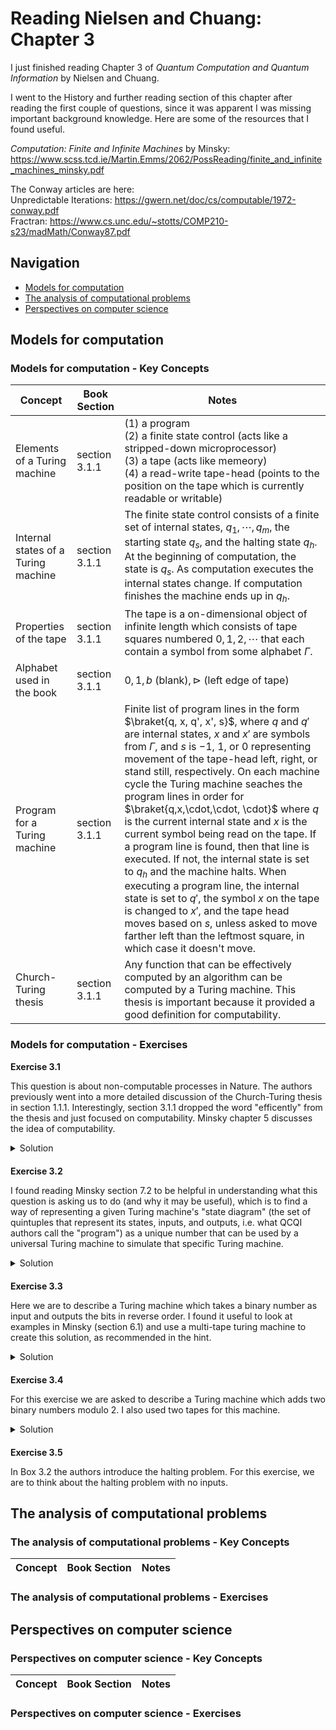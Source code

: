 # Reading Nielsen and Chuang: Chapter 3

I just finished reading Chapter 3 of *Quantum Computation and Quantum Information* by Nielsen and Chuang. 

I went to the History and further reading section of this chapter after reading the first couple of questions, since it was apparent I was missing important background knowledge. Here are some of the resources that I found useful. 

*Computation: Finite and Infinite Machines* by Minsky: https://www.scss.tcd.ie/Martin.Emms/2062/PossReading/finite_and_infinite_machines_minsky.pdf

The Conway articles are here: <br>
Unpredictable Iterations: https://gwern.net/doc/cs/computable/1972-conway.pdf <br>
Fractran: https://www.cs.unc.edu/~stotts/COMP210-s23/madMath/Conway87.pdf


## Navigation

* [Models for computation](#models-for-computation)
* [The analysis of computational problems](#the-analysis-of-computational-problems)
* [Perspectives on computer science](#perspectives-on-computer-science)




## Models for computation

### Models for computation - Key Concepts


| Concept                              | Book Section              | Notes                                                                                                  |
|--------------------------------------|---------------------------|--------------------------------------------------------------------------------------------------------|
| Elements of a Turing machine         | section 3.1.1             | (1) a program <br> (2) a finite state control (acts like a stripped-down microprocessor) <br> (3) a tape (acts like memeory) <br> (4) a read-write tape-head (points to the position on the tape which is currently readable or writable) |
| Internal states of a Turing machine  | section 3.1.1             | The finite state control consists of a finite set of internal states, $q_1, \cdots, q_m$, the starting state $q_s$, and the halting state $q_h$. At the beginning of computation, the state is $q_s$. As computation executes the internal states change. If computation finishes the machine ends up in $q_h$. |
| Properties of the tape               | section 3.1.1             | The tape is a on-dimensional object of infinite length which consists of tape squares numbered $0, 1, 2, \cdots$ that each contain a symbol from some alphabet $\Gamma$. |
| Alphabet used in the book            | section 3.1.1             | $0, 1, b \text{ (blank)}, \triangleright \text{ (left edge of tape)}$       |
| Program for a Turing machine         | section 3.1.1             | Finite list of program lines in the form $\braket{q, x, q', x', s}$, where $q$ and $q'$ are internal states, $x$ and $x'$ are symbols from $\Gamma$, and $s$ is $-1$, $1$, or $0$ representing movement of the tape-head left, right, or stand still, respectively. On each machine cycle the Turing machine seaches the program lines in order for $\braket{q,x,\cdot,\cdot, \cdot}$ where $q$ is the current internal state and $x$ is the current symbol being read on the tape. If a program line is found, then that line is executed. If not, the internal state is set to $q_h$ and the machine halts. When executing a program line, the internal state is set to $q'$, the symbol $x$ on the tape is changed to $x'$, and the tape head moves based on $s$, unless asked to move farther left than the leftmost square, in which case it doesn't move. |
| Church-Turing thesis                 | section 3.1.1             | Any function that can be effectively computed by an algorithm can be computed by a Turing machine. This thesis is important because it provided a good definition for computability. | 


### Models for computation - Exercises
  
**Exercise 3.1** 

This question is about non-computable processes in Nature. The authors previously went into a more detailed discussion of the Church-Turing thesis in section 1.1.1. Interestingly, section 3.1.1 dropped the word "efficently" from the thesis and just focused on computability. Minsky chapter 5 discusses the idea of computability. 

<details style="margin-bottom: 20px;">
<summary>Solution</summary>

To recognize that a process in Nature computes a function not computable by a Turing machine, one would need to demonstrate that no Turing machine can reproduce the same input-output behavior. This typically involves proving that the function the process computes is non-computable. According to Minsky (Chapter 5), *“any procedure which can be precisely described can be programmed to be performed by a computer"*. Therefore, if a physical process yields results that cannot be captured by any precisely describable algorithm, it would suggest that the process computes a non-Turing-computable function. 

</details>

**Exercise 3.2**

I found reading Minsky section 7.2 to be helpful in understanding what this question is asking us to do (and why it may be useful), which is to find a way of representing a given Turing machine's "state diagram" (the set of quintuples that represent its states, inputs, and outputs, i.e. what QCQI authors call the "program") as a unique number that can be used by a universal Turing machine to simulate that specific Turing machine. 

<details style="margin-bottom: 20px;">
<summary>Solution</summary>

Let's say we have a program described by a finite list of program lines of the form $\braket{q, x, q', x', s}$ with a library consiting of $0, 1, b, \triangleright$, $-1$ for tape-head movement, internal states $q_1, \cdots, q_m$, the starting state $q_s$, and the halting state $q_h$, we can represent each symbol in the library and the different states as a non-negative integer as shown below

| Symbol           | Integer |
|------------------|---------|
| $-1$             | $1$     |
| $0$              | $2$     |
| $1$              | $3$     |
| $b$              | $4$     |
| $\triangleright$ | $5$     |
| $q_s$            | $6$     |
| $q_h$            | $7$     |
| $q_1$            | $8$     |
| $\vdots$         | $\vdots$ |
| $q_m$            | $7+m$   |


If we list out all the symbols and states in the program lines sequentially, like this

$$\begin{aligned}
q_1, x_1, q_1', x_1', s_1, q_2, x_2, q_2', x_2', s_2, \cdots q_k, x_k, q_k', x_k', s_k
\end{aligned}$$

Then you can generate a unique number to represent a Turing machine using the following equation

$$\begin{aligned}
N = p_1^{a_1}p_2^{a_2}p_3^{a_3}\cdots p_{5k}^{a_{5k}}
\end{aligned}$$

Where $p_1, \cdots, p_{5k}$ are unique prime numbers and $a_1, \cdots, a_{5k}$ are integers representing the symbols and states in the program lines. 

</details>


**Exercise 3.3**

Here we are to describe a Turing machine which takes a binary number as input and outputs the bits in reverse order. I found it useful to look at examples in Minsky (section 6.1) and use a multi-tape turing machine to create this solution, as recommended in the hint. 

<details style="margin-bottom: 20px;">
<summary>Solution</summary>

We will setup the machine with two tapes, one that has the input binary number followed by blank squares and the other is all blank. The program is setup to read the binary input from the first tape and print the bits in reverse order on the second. 

The program is given as follows

| $q$              | $x_1$            | $x_2$            | $q'$             | $x_1'$           | $x_2'$           | $s_1$            | $s_2$            |
|------------------|------------------|------------------|------------------|------------------|------------------|------------------|------------------|
| $q_s$            | $\triangleright$ | $\triangleright$ | $q_1$            | $\triangleright$ | $\triangleright$ | $1$              | $1$              |
| $q_1$            | 1                | b                | $q_1$            | 1                | b                | $1$              | $0$              |
| $q_1$            | 0                | b                | $q_1$            | 0                | b                | $1$              | $0$              |
| $q_1$            | b                | b                | $q_2$            | b                | b                | $-1$             | $0$              |
| $q_2$            | 1                | b                | $q_2$            | 1                | 1                | $-1$             | $1$              |
| $q_2$            | 0                | b                | $q_2$            | 0                | 0                | $-1$             | $1$              |
| $q_2$            | $\triangleright$ | b                | $q_h$            | $\triangleright$ | b                | $0$              | $0$              |


Here is an example of how it would run

| $\Downarrow$     |              |              |              |              |              |              |              |              | $q=q_s$      | 
|------------------|--------------|--------------|--------------|--------------|--------------|--------------|--------------|--------------|--------------|
| $\triangleright$ | 1            | 0            | 1            | 0            | 1            | 1            | b            | b            | $\cdots$     |
| $\triangleright$ | b            | b            | b            | b            | b            | b            | b            | b            | $\cdots$     |
| $\Uparrow$       |              |              |              |              |              |              |              |              |              |

|                  | $\Downarrow$ |              |              |              |              |              |              |              | $q=q_1$      | 
|------------------|--------------|--------------|--------------|--------------|--------------|--------------|--------------|--------------|--------------|
| $\triangleright$ | 1            | 0            | 1            | 0            | 1            | 1            | b            | b            | $\cdots$     |
| $\triangleright$ | b            | b            | b            | b            | b            | b            | b            | b            | $\cdots$     |
|                  | $\Uparrow$   |              |              |              |              |              |              |              |              |

|                  |              | $\Downarrow$ |              |              |              |              |              |              | $q=q_1$      | 
|------------------|--------------|--------------|--------------|--------------|--------------|--------------|--------------|--------------|--------------|
| $\triangleright$ | 1            | 0            | 1            | 0            | 1            | 1            | b            | b            | $\cdots$     |
| $\triangleright$ | b            | b            | b            | b            | b            | b            | b            | b            | $\cdots$     |
|                  | $\Uparrow$   |              |              |              |              |              |              |              |              |

|                  |              |              | $\Downarrow$ |              |              |              |              |              | $q=q_1$      | 
|------------------|--------------|--------------|--------------|--------------|--------------|--------------|--------------|--------------|--------------|
| $\triangleright$ | 1            | 0            | 1            | 0            | 1            | 1            | b            | b            | $\cdots$     |
| $\triangleright$ | b            | b            | b            | b            | b            | b            | b            | b            | $\cdots$     |
|                  | $\Uparrow$   |              |              |              |              |              |              |              |              |

|                  |              |              |              | $\Downarrow$ |              |              |              |              | $q=q_1$      | 
|------------------|--------------|--------------|--------------|--------------|--------------|--------------|--------------|--------------|--------------|
| $\triangleright$ | 1            | 0            | 1            | 0            | 1            | 1            | b            | b            | $\cdots$     |
| $\triangleright$ | b            | b            | b            | b            | b            | b            | b            | b            | $\cdots$     |
|                  | $\Uparrow$   |              |              |              |              |              |              |              |              |

|                  |              |              |              |              | $\Downarrow$ |              |              |              | $q=q_1$      | 
|------------------|--------------|--------------|--------------|--------------|--------------|--------------|--------------|--------------|--------------|
| $\triangleright$ | 1            | 0            | 1            | 0            | 1            | 1            | b            | b            | $\cdots$     |
| $\triangleright$ | b            | b            | b            | b            | b            | b            | b            | b            | $\cdots$     |
|                  | $\Uparrow$   |              |              |              |              |              |              |              |              |

|                  |              |              |              |              |              | $\Downarrow$ |              |              | $q=q_1$      | 
|------------------|--------------|--------------|--------------|--------------|--------------|--------------|--------------|--------------|--------------|
| $\triangleright$ | 1            | 0            | 1            | 0            | 1            | 1            | b            | b            | $\cdots$     |
| $\triangleright$ | b            | b            | b            | b            | b            | b            | b            | b            | $\cdots$     |
|                  | $\Uparrow$   |              |              |              |              |              |              |              |              |

|                  |              |              |              |              |              |              | $\Downarrow$ |              | $q=q_1$      | 
|------------------|--------------|--------------|--------------|--------------|--------------|--------------|--------------|--------------|--------------|
| $\triangleright$ | 1            | 0            | 1            | 0            | 1            | 1            | b            | b            | $\cdots$     |
| $\triangleright$ | b            | b            | b            | b            | b            | b            | b            | b            | $\cdots$     |
|                  | $\Uparrow$   |              |              |              |              |              |              |              |              |

|                  |              |              |              |              |              | $\Downarrow$ |              |              | $q=q_2$      | 
|------------------|--------------|--------------|--------------|--------------|--------------|--------------|--------------|--------------|--------------|
| $\triangleright$ | 1            | 0            | 1            | 0            | 1            | 1            | b            | b            | $\cdots$     |
| $\triangleright$ | b            | b            | b            | b            | b            | b            | b            | b            | $\cdots$     |
|                  | $\Uparrow$   |              |              |              |              |              |              |              |              |

|                  |              |              |              |              | $\Downarrow$ |              |              |              | $q=q_2$      | 
|------------------|--------------|--------------|--------------|--------------|--------------|--------------|--------------|--------------|--------------|
| $\triangleright$ | 1            | 0            | 1            | 0            | 1            | 1            | b            | b            | $\cdots$     |
| $\triangleright$ | 1            | b            | b            | b            | b            | b            | b            | b            | $\cdots$     |
|                  |              | $\Uparrow$   |              |              |              |              |              |              |              |

|                  |              |              |              | $\Downarrow$ |              |              |              |              | $q=q_2$      | 
|------------------|--------------|--------------|--------------|--------------|--------------|--------------|--------------|--------------|--------------|
| $\triangleright$ | 1            | 0            | 1            | 0            | 1            | 1            | b            | b            | $\cdots$     |
| $\triangleright$ | 1            | 1            | b            | b            | b            | b            | b            | b            | $\cdots$     |
|                  |              |              | $\Uparrow$   |              |              |              |              |              |              |

|                  |              |              | $\Downarrow$ |              |              |              |              |              | $q=q_2$      | 
|------------------|--------------|--------------|--------------|--------------|--------------|--------------|--------------|--------------|--------------|
| $\triangleright$ | 1            | 0            | 1            | 0            | 1            | 1            | b            | b            | $\cdots$     |
| $\triangleright$ | 1            | 1            | 0            | b            | b            | b            | b            | b            | $\cdots$     |
|                  |              |              |              | $\Uparrow$   |              |              |              |              |              |

|                  |              | $\Downarrow$ |              |              |              |              |              |              | $q=q_2$      | 
|------------------|--------------|--------------|--------------|--------------|--------------|--------------|--------------|--------------|--------------|
| $\triangleright$ | 1            | 0            | 1            | 0            | 1            | 1            | b            | b            | $\cdots$     |
| $\triangleright$ | 1            | 1            | 0            | 1            | b            | b            | b            | b            | $\cdots$     |
|                  |              |              |              |              | $\Uparrow$   |              |              |              |              |

|                  | $\Downarrow$ |              |              |              |              |              |              |              | $q=q_2$      | 
|------------------|--------------|--------------|--------------|--------------|--------------|--------------|--------------|--------------|--------------|
| $\triangleright$ | 1            | 0            | 1            | 0            | 1            | 1            | b            | b            | $\cdots$     |
| $\triangleright$ | 1            | 1            | 0            | 1            | 0            | b            | b            | b            | $\cdots$     |
|                  |              |              |              |              |              | $\Uparrow$   |              |              |              |

| $\Downarrow$     |              |              |              |              |              |              |              |              | $q=q_2$      | 
|------------------|--------------|--------------|--------------|--------------|--------------|--------------|--------------|--------------|--------------|
| $\triangleright$ | 1            | 0            | 1            | 0            | 1            | 1            | b            | b            | $\cdots$     |
| $\triangleright$ | 1            | 1            | 0            | 1            | 0            | 1            | b            | b            | $\cdots$     |
|                  |              |              |              |              |              |              | $\Uparrow$   |              |              |

| $\Downarrow$     |              |              |              |              |              |              |              |              | $q=q_h$      | 
|------------------|--------------|--------------|--------------|--------------|--------------|--------------|--------------|--------------|--------------|
| $\triangleright$ | 1            | 0            | 1            | 0            | 1            | 1            | b            | b            | $\cdots$     |
| $\triangleright$ | 1            | 1            | 0            | 1            | 0            | 1            | b            | b            | $\cdots$     |
|                  |              |              |              |              |              |              | $\Uparrow$   |              |              |

</details>


**Exercise 3.4**

For this exercise we are asked to describe a Turing machine which adds two binary numbers modulo 2. I also used two tapes for this machine. 

<details style="margin-bottom: 20px;">
<summary>Solution</summary>

We will use two tapes for this machine. The first will contain the binary values and the second will start out blank. The program will first transfer the values for the first number to the second tape, then do a bit-wise XOR on the last digit of the two numbers, replacing the last value on the second tape with the results, then it will zero out the rest of the values on the second tape, so that the value on the second tape is the answer. 

The program is given as follows

| $q$              | $x_1$            | $x_2$            | $q'$             | $x_1'$           | $x_2'$           | $s_1$            | $s_2$            |
|------------------|------------------|------------------|------------------|------------------|------------------|------------------|------------------|
| $q_s$            | $\triangleright$ | $\triangleright$ | $q_1$            | $\triangleright$ | $\triangleright$ | $1$              | $1$              |
| $q_1$            | $1$              | $b$              | $q_1$            | $1$              | $1$              | $1$              | $1$              |
| $q_1$            | $0$              | $b$              | $q_1$            | $0$              | $0$              | $1$              | $1$              |
| $q_1$            | $b$              | $b$              | $q_2$            | $b$              | $b$              | $1$              | $0$              |
| $q_2$            | $1$              | $b$              | $q_2$            | $1$              | $b$              | $1$              | $0$              |
| $q_2$            | $0$              | $b$              | $q_2$            | $0$              | $b$              | $1$              | $0$              |
| $q_2$            | $b$              | $b$              | $q_3$            | $b$              | $b$              | $-1$             | $-1$             |
| $q_3$            | $1$              | $1$              | $q_4$            | $1$              | $0$              | $-1$             | $-1$             |
| $q_3$            | $0$              | $0$              | $q_4$            | $0$              | $0$              | $-1$             | $-1$             |
| $q_3$            | $1$              | $0$              | $q_4$            | $1$              | $1$              | $-1$             | $-1$             |
| $q_3$            | $0$              | $1$              | $q_4$            | $0$              | $1$              | $-1$             | $-1$             |
| $q_4$            | $1$              | $1$              | $q_4$            | $1$              | $0$              | $-1$             | $-1$             |
| $q_4$            | $0$              | $0$              | $q_4$            | $0$              | $0$              | $-1$             | $-1$             |
| $q_4$            | $1$              | $0$              | $q_4$            | $1$              | $0$              | $-1$             | $-1$             |
| $q_4$            | $0$              | $1$              | $q_4$            | $0$              | $0$              | $-1$             | $-1$             |
| $q_4$            | $b$              | $\triangleright$ | $q_h$            | $b$              | $\triangleright$ | $0$              | $0$              |

Here is an example of how it would run for $x = 100$ and $y=111$

| $\Downarrow$     |              |              |              |              |              |              |              |              | $q=q_s$      | 
|------------------|--------------|--------------|--------------|--------------|--------------|--------------|--------------|--------------|--------------|
| $\triangleright$ | 1            | 0            | 0            | b            | 1            | 1            | 1            | b            | $\cdots$     |
| $\triangleright$ | b            | b            | b            | b            | b            | b            | b            | b            | $\cdots$     |
| $\Uparrow$       |              |              |              |              |              |              |              |              |              |

|                  | $\Downarrow$ |              |              |              |              |              |              |              | $q=q_1$      | 
|------------------|--------------|--------------|--------------|--------------|--------------|--------------|--------------|--------------|--------------|
| $\triangleright$ | 1            | 0            | 0            | b            | 1            | 1            | 1            | b            | $\cdots$     |
| $\triangleright$ | b            | b            | b            | b            | b            | b            | b            | b            | $\cdots$     |
|                  | $\Uparrow$   |              |              |              |              |              |              |              |              |

|                  |              | $\Downarrow$ |              |              |              |              |              |              | $q=q_1$      | 
|------------------|--------------|--------------|--------------|--------------|--------------|--------------|--------------|--------------|--------------|
| $\triangleright$ | 1            | 0            | 0            | b            | 1            | 1            | 1            | b            | $\cdots$     |
| $\triangleright$ | 1            | b            | b            | b            | b            | b            | b            | b            | $\cdots$     |
|                  |              | $\Uparrow$   |              |              |              |              |              |              |              |

|                  |              |              | $\Downarrow$ |              |              |              |              |              | $q=q_1$      | 
|------------------|--------------|--------------|--------------|--------------|--------------|--------------|--------------|--------------|--------------|
| $\triangleright$ | 1            | 0            | 0            | b            | 1            | 1            | 1            | b            | $\cdots$     |
| $\triangleright$ | 1            | 0            | b            | b            | b            | b            | b            | b            | $\cdots$     |
|                  |              |              | $\Uparrow$   |              |              |              |              |              |              |

|                  |              |              |              | $\Downarrow$ |              |              |              |              | $q=q_1$      | 
|------------------|--------------|--------------|--------------|--------------|--------------|--------------|--------------|--------------|--------------|
| $\triangleright$ | 1            | 0            | 0            | b            | 1            | 1            | 1            | b            | $\cdots$     |
| $\triangleright$ | 1            | 0            | 0            | b            | b            | b            | b            | b            | $\cdots$     |
|                  |              |              |              | $\Uparrow$   |              |              |              |              |              |

|                  |              |              |              |              | $\Downarrow$ |              |              |              | $q=q_2$      | 
|------------------|--------------|--------------|--------------|--------------|--------------|--------------|--------------|--------------|--------------|
| $\triangleright$ | 1            | 0            | 0            | b            | 1            | 1            | 1            | b            | $\cdots$     |
| $\triangleright$ | 1            | 0            | 0            | b            | b            | b            | b            | b            | $\cdots$     |
|                  |              |              |              | $\Uparrow$   |              |              |              |              |              |

|                  |              |              |              |              |              | $\Downarrow$ |              |              | $q=q_2$      | 
|------------------|--------------|--------------|--------------|--------------|--------------|--------------|--------------|--------------|--------------|
| $\triangleright$ | 1            | 0            | 0            | b            | 1            | 1            | 1            | b            | $\cdots$     |
| $\triangleright$ | 1            | 0            | 0            | b            | b            | b            | b            | b            | $\cdots$     |
|                  |              |              |              | $\Uparrow$   |              |              |              |              |              |

|                  |              |              |              |              |              |              | $\Downarrow$ |              | $q=q_2$      | 
|------------------|--------------|--------------|--------------|--------------|--------------|--------------|--------------|--------------|--------------|
| $\triangleright$ | 1            | 0            | 0            | b            | 1            | 1            | 1            | b            | $\cdots$     |
| $\triangleright$ | 1            | 0            | 0            | b            | b            | b            | b            | b            | $\cdots$     |
|                  |              |              |              | $\Uparrow$   |              |              |              |              |              |

|                  |              |              |              |              |              |              |              | $\Downarrow$ | $q=q_2$      | 
|------------------|--------------|--------------|--------------|--------------|--------------|--------------|--------------|--------------|--------------|
| $\triangleright$ | 1            | 0            | 0            | b            | 1            | 1            | 1            | b            | $\cdots$     |
| $\triangleright$ | 1            | 0            | 0            | b            | b            | b            | b            | b            | $\cdots$     |
|                  |              |              |              | $\Uparrow$   |              |              |              |              |              |

|                  |              |              |              |              |              |              | $\Downarrow$ |              | $q=q_3$      | 
|------------------|--------------|--------------|--------------|--------------|--------------|--------------|--------------|--------------|--------------|
| $\triangleright$ | 1            | 0            | 0            | b            | 1            | 1            | 1            | b            | $\cdots$     |
| $\triangleright$ | 1            | 0            | 0            | b            | b            | b            | b            | b            | $\cdots$     |
|                  |              |              | $\Uparrow$   |              |              |              |              |              |              |

|                  |              |              |              |              |              | $\Downarrow$ |              |              | $q=q_4$      | 
|------------------|--------------|--------------|--------------|--------------|--------------|--------------|--------------|--------------|--------------|
| $\triangleright$ | 1            | 0            | 0            | b            | 1            | 1            | 1            | b            | $\cdots$     |
| $\triangleright$ | 1            | 0            | 1            | b            | b            | b            | b            | b            | $\cdots$     |
|                  |              | $\Uparrow$   |              |              |              |              |              |              |              |

|                  |              |              |              |              | $\Downarrow$ |              |              |              | $q=q_4$      | 
|------------------|--------------|--------------|--------------|--------------|--------------|--------------|--------------|--------------|--------------|
| $\triangleright$ | 1            | 0            | 0            | b            | 1            | 1            | 1            | b            | $\cdots$     |
| $\triangleright$ | 1            | 0            | 1            | b            | b            | b            | b            | b            | $\cdots$     |
|                  | $\Uparrow$   |              |              |              |              |              |              |              |              |

|                  |              |              |              | $\Downarrow$ |              |              |              |              | $q=q_4$      | 
|------------------|--------------|--------------|--------------|--------------|--------------|--------------|--------------|--------------|--------------|
| $\triangleright$ | 1            | 0            | 0            | b            | 1            | 1            | 1            | b            | $\cdots$     |
| $\triangleright$ | 0            | 0            | 1            | b            | b            | b            | b            | b            | $\cdots$     |
| $\Uparrow$       |              |              |              |              |              |              |              |              |              |

|                  |              |              |              | $\Downarrow$ |              |              |              |              | $q=q_h$      | 
|------------------|--------------|--------------|--------------|--------------|--------------|--------------|--------------|--------------|--------------|
| $\triangleright$ | 1            | 0            | 0            | b            | 1            | 1            | 1            | b            | $\cdots$     |
| $\triangleright$ | 0            | 0            | 1            | b            | b            | b            | b            | b            | $\cdots$     |
| $\Uparrow$       |              |              |              |              |              |              |              |              |              |

</details>


**Exercise 3.5**

In Box 3.2 the authors introduce the halting problem. For this exercise, we are to think about the halting problem with no inputs. 




## The analysis of computational problems

### The analysis of computational problems - Key Concepts


| Concept                              | Book Section              | Notes                                                                                                  |
|--------------------------------------|---------------------------|--------------------------------------------------------------------------------------------------------|



### The analysis of computational problems - Exercises




## Perspectives on computer science

### Perspectives on computer science - Key Concepts


| Concept                              | Book Section              | Notes                                                                                                  |
|--------------------------------------|---------------------------|--------------------------------------------------------------------------------------------------------|



### Perspectives on computer science - Exercises
